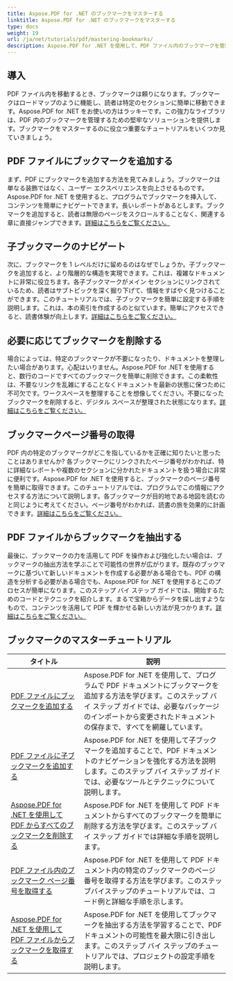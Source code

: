 ```yaml
---
title: Aspose.PDF for .NET のブックマークをマスターする
linktitle: Aspose.PDF for .NET のブックマークをマスターする
type: docs
weight: 19
url: /ja/net/tutorials/pdf/mastering-bookmarks/
description: Aspose.PDF for .NET を使用して、PDF ファイル内のブックマークを管理する技術を習得します。チュートリアルでは、ブックマークの追加から削除まで、すべてをシームレスに説明します。
---
```

## 導入

PDF ファイル内を移動するとき、ブックマークは頼りになります。ブックマークはロードマップのように機能し、読者は特定のセクションに簡単に移動できます。Aspose.PDF for .NET をお使いの方はラッキーです。この強力なライブラリは、PDF 内のブックマークを管理するための堅牢なソリューションを提供します。ブックマークをマスターするのに役立つ重要なチュートリアルをいくつか見ていきましょう。

## PDF ファイルにブックマークを追加する

まず、PDF にブックマークを追加する方法を見てみましょう。ブックマークは単なる装飾ではなく、ユーザー エクスペリエンスを向上させるものです。Aspose.PDF for .NET を使用すると、プログラムでブックマークを挿入して、コンテンツを簡単にナビゲートできます。長いレポートがあるとします。ブックマークを追加すると、読者は無限のページをスクロールすることなく、関連する章に直接ジャンプできます。[詳細はこちらをご覧ください。](./adding-bookmark/)

## 子ブックマークのナビゲート

次に、ブックマークを 1 レベルだけに留めるのはなぜでしょうか。子ブックマークを追加すると、より階層的な構造を実現できます。これは、複雑なドキュメントに非常に役立ちます。各子ブックマークがメイン セクションにリンクされているため、読者はサブトピックを深く掘り下げて、情報をすばやく見つけることができます。このチュートリアルでは、子ブックマークを簡単に設定する手順を説明します。これは、本の索引を作成するのと似ています。簡単にアクセスできると、読書体験が向上します。[詳細はこちらをご覧ください。](./adding-child-bookmark/)

## 必要に応じてブックマークを削除する

場合によっては、特定のブックマークが不要になったり、ドキュメントを整理したい場合があります。心配はいりません。Aspose.PDF for .NET を使用すると、数行のコードですべてのブックマークを簡単に削除できます。この柔軟性は、不要なリンクを乱雑にすることなくドキュメントを最新の状態に保つために不可欠です。ワークスペースを整理することを想像してください。不要になったブックマークを削除すると、デジタル スペースが整理された状態になります。[詳細はこちらをご覧ください。](./remove-all-bookmarks/)

## ブックマークページ番号の取得

PDF 内の特定のブックマークがどこを指しているかを正確に知りたいと思ったことはありませんか? 各ブックマークにリンクされたページ番号がわかれば、特に詳細なレポートや複数のセクションに分かれたドキュメントを扱う場合に非常に便利です。Aspose.PDF for .NET を使用すると、ブックマークのページ番号を簡単に取得できます。このチュートリアルでは、プログラムでこの情報にアクセスする方法について説明します。各ブックマークが目的地である地図を読むのと同じように考えてください。ページ番号がわかれば、読書の旅を効果的に計画できます。[詳細はこちらをご覧ください。](./retrieve-bookmark-page-number/)

## PDF ファイルからブックマークを抽出する

最後に、ブックマークの力を活用して PDF を操作および強化したい場合は、ブックマークの抽出方法を学ぶことで可能性の世界が広がります。既存のブックマークに基づいて新しいドキュメントを作成する必要がある場合でも、PDF の構造を分析する必要がある場合でも、Aspose.PDF for .NET を使用するとこのプロセスが簡単になります。このステップ バイ ステップ ガイドでは、開始するためのコードとテクニックを紹介します。まるで宝箱からデータを探し出すようなもので、コンテンツを活用して PDF を輝かせる新しい方法が見つかります。[詳細はこちらをご覧ください。](./get-bookmarks-from-pdf-files/)

## ブックマークのマスターチュートリアル
| タイトル | 説明 |
| --- | --- | 
| [PDF ファイルにブックマークを追加する](./adding-bookmark/) | Aspose.PDF for .NET を使用して、プログラムで PDF ドキュメントにブックマークを追加する方法を学びます。このステップ バイ ステップ ガイドでは、必要なパッケージのインポートから変更されたドキュメントの保存まで、すべてを網羅しています。 |  
| [PDF ファイルに子ブックマークを追加する](./adding-child-bookmark/) | Aspose.PDF for .NET を使用して子ブックマークを追加することで、PDF ドキュメントのナビゲーションを強化する方法を説明します。このステップ バイ ステップ ガイドでは、必要なツールとテクニックについて説明します。 |  
| [Aspose.PDF for .NET を使用して PDF からすべてのブックマークを削除する](./remove-all-bookmarks/) | Aspose.PDF for .NET を使用して PDF ドキュメントからすべてのブックマークを簡単に削除する方法を学びます。このステップ バイ ステップ ガイドでは詳細な手順を説明します。 |  
| [PDF ファイル内のブックマーク ページ番号を取得する](./retrieve-bookmark-page-number/) | Aspose.PDF for .NET を使用して PDF ドキュメント内の特定のブックマークのページ番号を取得する方法を学びます。このステップバイステップのチュートリアルでは、コード例と詳細な手順を示します。 |  
| [Aspose.PDF for .NET を使用して PDF ファイルからブックマークを取得する](./get-bookmarks-from-pdf-files/) | Aspose.PDF for .NET を使用してブックマークを抽出する方法を学習することで、PDF ドキュメントの可能性を最大限に引き出します。このステップ バイ ステップのチュートリアルでは、プロジェクトの設定手順を説明します。 |  